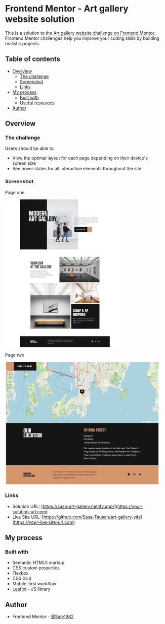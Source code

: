 # Frontend Mentor - Art gallery website solution

This is a solution to the [Art gallery website challenge on Frontend Mentor](https://www.frontendmentor.io/challenges/art-gallery-website-yVdrZlxyA). Frontend Mentor challenges help you improve your coding skills by building realistic projects.

## Table of contents

- [Overview](#overview)
  - [The challenge](#the-challenge)
  - [Screenshot](#screenshot)
  - [Links](#links)
- [My process](#my-process)
  - [Built with](#built-with)
  - [Useful resources](#useful-resources)
- [Author](#author)

## Overview

### The challenge

Users should be able to:

- View the optimal layout for each page depending on their device's screen size
- See hover states for all interactive elements throughout the site

### Screenshot

Page one

![](./screenshots-page-1.png)

Page two

![](./screenshots-page-2.png)

### Links

- Solution URL: [https://sasa-art-gallery.netlify.app/](https://your-solution-url.com)
- Live Site URL: [https://github.com/Sasa-Tausan/art-gallery-site](https://your-live-site-url.com)

## My process

### Built with

- Semantic HTML5 markup
- CSS custom properties
- Flexbox
- CSS Grid
- Mobile-first workflow
- [Leaflet](https://leafletjs.com/) - JS library

## Author

- Frontend Mentor - [@Sale1982](https://www.frontendmentor.io/profile/Sale1982)
